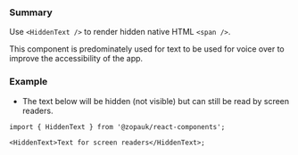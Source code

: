 ### Summary

Use `<HiddenText />` to render hidden native HTML `<span />`.

This component is predominately used for text to be used for voice over to improve the accessibility of the app.

### Example

- The text below will be hidden (not visible) but can still be read by screen readers.

```tsx
import { HiddenText } from '@zopauk/react-components';

<HiddenText>Text for screen readers</HiddenText>;
```
